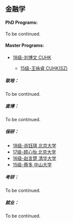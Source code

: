 ## 金融学

#### PhD Programs:

To be continued.

#### Master Programs:

* [18级-刘博文 CUHK](grad-application/finance/finance/[HK]-18-liubowen.md)

  - [15级-王咏睿 CUHK(SZ)](grad-application/finance/finance/[CN]-15-wangyongrui.md)

##### 联培：

To be continued.

##### 直博：

To be continued.

##### 保研：

- [18级-肖钰琪 北京大学](grad-application/finance/finance/[CN]-18-xiaoyuqi.md)
- [17级-顾心怡 北京大学](grad-application/finance/finance/[CN]-17-guxinyi.md)
- [16级-赵言楚 清华大学](grad-application/finance/finance/[CN]-16-zhaoyanchu.md)
- [15级-蔡多 中山大学](grad-application/finance/finance/[CN]-15-caiduo.md)

##### 考研：

To be continued.

##### 就业：

To be continued.
